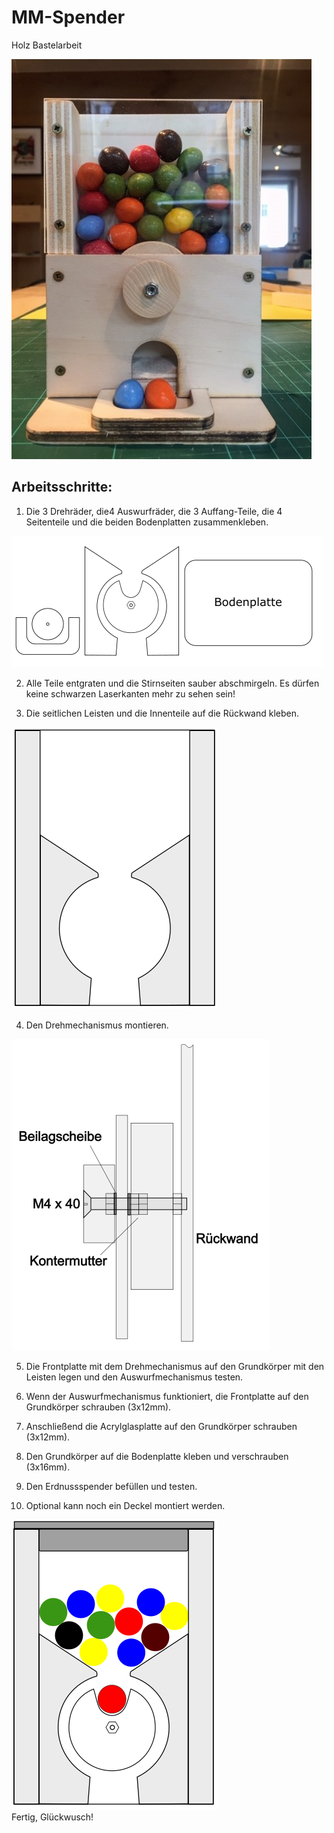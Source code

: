 # MM-Spender
Holz Bastelarbeit

![Bilder](pic/MM1.jpg)

## Arbeitsschritte:

1.	 Die 3 Drehräder, die4 Auswurfräder, die 3 Auffang-Teile, die 4 Seitenteile und die beiden Bodenplatten zusammenkleben.

![Bilder](pic/MM2.png)

2.	Alle Teile entgraten und die Stirnseiten sauber abschmirgeln. Es dürfen keine schwarzen Laserkanten mehr zu sehen sein!
   
3.	Die seitlichen Leisten und die Innenteile auf die Rückwand kleben.

 ![Bilder](pic/MM3.png)  

4.	Den Drehmechanismus montieren.
 
 ![Bilder](pic/MM4.png)  
 
5.	Die Frontplatte mit dem Drehmechanismus auf den Grundkörper mit den Leisten legen und den Auswurfmechanismus testen.

6.	Wenn der Auswurfmechanismus funktioniert, die Frontplatte auf den Grundkörper schrauben (3x12mm).

7.	Anschließend die Acrylglasplatte auf den Grundkörper schrauben (3x12mm).

8.	Den Grundkörper auf die Bodenplatte kleben und verschrauben (3x16mm).

9.	Den Erdnussspender befüllen und testen.

10.	Optional kann noch ein Deckel montiert werden.
	
 ![Bilder](pic/MM5.png)   
                                         Fertig, Glückwusch!
